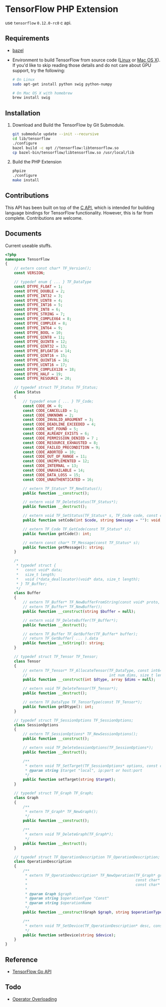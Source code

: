 TensorFlow PHP Extension
========================

use `tensorflow` `0.12.0-rc0` c api.

## Requirements

- [bazel](https://www.bazel.build/versions/master/docs/install.html)
- Environment to build TensorFlow from source code
  ([Linux](https://www.tensorflow.org/versions/master/get_started/os_setup.html#prepare-environment-for-linux)
  or [Mac OS
  X](https://www.tensorflow.org/versions/master/get_started/os_setup.html#prepare-environment-for-mac-os-x)).
  If you'd like to skip reading those details and do not care about GPU
  support, try the following:

  ```sh
  # On Linux
  sudo apt-get install python swig python-numpy

  # On Mac OS X with homebrew
  brew install swig
  ```

## Installation

1. Download and Build the TensorFlow by Git Submodule.

   ```sh
   git submodule update --init --recursive
   cd lib/tensorflow
   ./configure
   bazel build -c opt //tensorflow:libtensorflow.so
   cp bazel-bin/tensorflow/libtensorflow.so /usr/local/lib
   ```

2. Build the PHP Extension

   ```sh
   phpize
   ./configure
   make install
   ```

## Contributions

This API has been built on top of the [C API](https://www.tensorflow.org/code/tensorflow/c/c_api.h),
which is intended for building language bindings for TensorFlow functionality.
However, this is far from complete. Contributions are welcome.

## Documents

Current useable stuffs.

```php
<?php
namespace TensorFlow
{
    // extern const char* TF_Version();
    const VERSION;

    // typedef enum { ... } TF_DataType
    const DTYPE_FLOAT = 1;
    const DTYPE_DOUBLE = 2;
    const DTYPE_INT32 = 3;
    const DTYPE_UINT8 = 4;
    const DTYPE_INT16 = 5;
    const DTYPE_INT8 = 6;
    const DTYPE_STRING = 7;
    const DTYPE_COMPLEX64 = 8;
    const DTYPE_COMPLEX = 8;
    const DTYPE_INT64 = 9;
    const DTYPE_BOOL = 10;
    const DTYPE_QINT8 = 11;
    const DTYPE_QUINT8 = 12;
    const DTYPE_QINT32 = 13;
    const DTYPE_BFLOAT16 = 14;
    const DTYPE_QINT16 = 15;
    const DTYPE_QUINT16 = 16;
    const DTYPE_UINT16 = 17;
    const DTYPE_COMPLEX128 = 18;
    const DTYPE_HALF = 19;
    const DTYPE_RESOURCE = 20;

    // typedef struct TF_Status TF_Status;
    class Status
    {
        // typedef enum { ... } TF_Code;
        const CODE_OK = 0;
        const CODE_CANCELLED = 1;
        const CODE_UNKNOWN = 2;
        const CODE_INVALID_ARGUMENT = 3;
        const CODE_DEADLINE_EXCEEDED = 4;
        const CODE_NOT_FOUND = 5;
        const CODE_ALREADY_EXISTS = 6;
        const CODE_PERMISSION_DENIED = 7 ;
        const CODE_RESOURCE_EXHAUSTED = 8;
        const CODE_FAILED_PRECONDITION = 9;
        const CODE_ABORTED = 10;
        const CODE_OUT_OF_RANGE = 11;
        const CODE_UNIMPLEMENTED = 12;
        const CODE_INTERNAL = 13;
        const CODE_UNAVAILABLE = 14;
        const CODE_DATA_LOSS = 15;
        const CODE_UNAUTHENTICATED = 16;

        // extern TF_Status* TF_NewStatus();
        public function __construct();

        // extern void TF_DeleteStatus(TF_Status*);
        public function __destruct();

        // extern void TF_SetStatus(TF_Status* s, TF_Code code, const char* msg);
        public function setCode(int $code, string $message = ""): void;

        // extern TF_Code TF_GetCode(const TF_Status* s);
        public function getCode(): int;

        // extern const char* TF_Message(const TF_Status* s);
        public function getMessage(): string;
    }

    /*
     * typedef struct {
     *   const void* data;
     *   size_t length;
     *   void (*data_deallocator)(void* data, size_t length);
     * } TF_Buffer;
     */
    class Buffer
    {
        // extern TF_Buffer* TF_NewBufferFromString(const void* proto, size_t proto_len);
        // extern TF_Buffer* TF_NewBuffer();
        public function __construct(string $buffer = null);

        // extern void TF_DeleteBuffer(TF_Buffer*);
        public function __destruct();

        // extern TF_Buffer TF_GetBuffer(TF_Buffer* buffer);
        // return TF_GetBuffer( ... ).data
        public function __toString(): string;
    }

    // typedef struct TF_Tensor TF_Tensor;
    class Tensor
    {
        // extern TF_Tensor* TF_AllocateTensor(TF_DataType, const int64_t* dims,
        //                                     int num_dims, size_t len);
        public function __construct(int $dtype, array $dims = null);

        // extern void TF_DeleteTensor(TF_Tensor*);
        public function __destruct();

        // extern TF_DataType TF_TensorType(const TF_Tensor*);
        public function getDtype(): int;
    }

    // typedef struct TF_SessionOptions TF_SessionOptions;
    class SessionOptions
    {
        // extern TF_SessionOptions* TF_NewSessionOptions();
        public function __construct();

        // extern void TF_DeleteSessionOptions(TF_SessionOptions*);
        public function __destruct();

        /**
         * extern void TF_SetTarget(TF_SessionOptions* options, const char* target);
         * @param string $target "local", ip:port or host:port
         */
        public function setTarget(string $target);
    }

    // typedef struct TF_Graph TF_Graph;
    class Graph
    {
        /**
         * extern TF_Graph* TF_NewGraph();
         */
        public function __construct();

        /**
         * extern void TF_DeleteGraph(TF_Graph*);
         */
        public function __destruct();
    }

    // typedef struct TF_OperationDescription TF_OperationDescription;
    class OperationDescription
    {
        /**
         * extern TF_OperationDescription* TF_NewOperation(TF_Graph* graph,
         *                                                 const char* op_type,
         *                                                 const char* oper_name);
         *
         * @param Graph $graph
         * @param string $operationType "Const"
         * @param string $operationName
         */
        public function __construct(Graph $graph, string $operationType, string $operationName);

        /**
         * extern void TF_SetDevice(TF_OperationDescription* desc, const char* device);
         */
        public function setDevice(string $device);
    }
}
```

## Reference

- [TensorFlow Go API](https://github.com/tensorflow/tensorflow/tree/master/tensorflow/go)

## Todo

- [Operator Overloading](https://github.com/php/pecl-php-operator)

